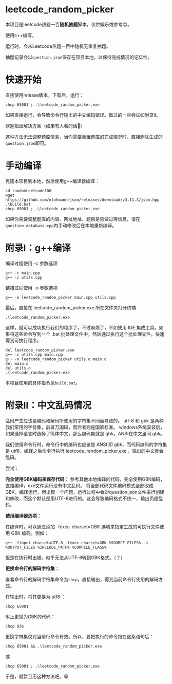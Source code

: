 # leetcode_random_picker

本项目是leetcode热题一百**随机抽题**脚本，仅供娱乐或参考😊。

使用c++编写。

运行时，会从Leetcode热题一百中随机无重复抽题。

抽题记录会以`question.json`保存在项目本地，以保持完成情况的记忆性。

# 快速开始

直接使用release版本，下载后，运行：

```shell
chcp 65001 ; .\leetcode_random_picker.exe
```

如果直接运行，会导致命令行输出的中文编码错误。做过的一些尝试如附录Ⅱ。

欢迎指出解决方案（如果有人看的话🤣）

这种方法无法调整题库信息，当你需要重置题库的完成情况时，直接删除生成的`question.json`即可。

# 手动编译

克隆本项目到本地，然后使用g++编译器编译：

```shell
cd randomLeetcode100
wget https://github.com/nlohmann/json/releases/download/v3.11.3/json.hpp
.\build.bat
chcp 65001 ; .\leetcode_random_picker.exe
```

如果你需要调整题库的内容、网址地址、题目是否做过等信息，请在`question_database.cpp`内手动修改后在本地重新编译。

# 附录Ⅰ：g++编译

编译过程使用 -c 参数选项

```shell
g++ -c main.cpp
g++ -c utils.cpp
```

链接过程使用 -o 参数选项

```shell
g++ -o leetcode_random_picker main.cpp utils.cpp
```

最后，直接在 leetcode_random_picker.exe 所在文件夹打开终端

```shell
.\leetcode_random_picker.exe
```

这样，就可以成功执行我们的程序了，不过麻烦了，不如使用 IDE 集成工具。如果将这些命令写到一个 .bat 批处理文件中，然后通过执行这个批处理文件，快速得到可执行程序。

```shell
del leetcode_random_picker.exe
g++ -c utils.cpp main.cpp
g++ -o leetcode_random_picker utils.o main.o
del main.o
del utils.o
.\leetcode_random_picker.exe
```

本项目使用的具体指令见`build.bat`。

# 附录Ⅱ：中文乱码情况

乱码产生应该是编码和解码所使用的字符集不同而导致的。 utf-8 和 gbk 是两种我们常用的字符集，前者万国码，而后者则是国家标准。
windows系统安装后，如果选择语言时选择了简体中文，那么编码集就是 gbk。ANSI在中文里同 gbk。

我们使用命令行时，命令行中的编码也应该是  ANSI 即 gbk，而代码编码的字符集是 utf8，编译之后命令行执行 leetcode_random_picker.exe ，输出的中文就会乱码。

尝试：

**完全使用GBK编码来保存代码：**
参考其他本地编译的代码，完全使用GBK编码，直接编译，exe文件运行没有中文乱码。
将全部代码文件编码模式全部改成GBK，编译运行，但出现一个问题，运行过程中会对question.json文件进行创建和修改，而这个默认是用UTF-8进行的。这会导致编码格式不统一，输出仍是乱码。

**使用编译器选项：**

在编译时，可以通过添加 -fexec-charset=GBK 选项来指定生成的可执行文件使用 GBK 编码。例如：

```shell
g++ -finput-charset=UTF-8 -fexec-charset=GBK %SOURCE_FILES% -o %OUTPUT_FILE% %INCLUDE_PATH% %COMPILE_FLAGS% 
```

但是在执行时出错，似乎无法从UTF-8转到GBK格式。（？）

**更换命令行的解码字符集：**

查看命令行的解码字符集命令为`chcp`，直接输出，得到当前命令行使用的解码方式。

在输出时，将其更换为 utf8 ：

```shell
chcp 65001
```

附上更换为GBK的代码：

```shell
chcp 936
```

更换字符集仅对当前行命令有效。所以，要把执行的命令跟在这条语句后：

```shell
chcp 65001 && .\leetcode_random_picker.exe
```

或

```shell
chcp 65001 ; .\leetcode_random_picker.exe
```

于是，就暂且用这种方法吧。😀
